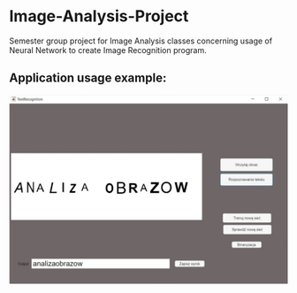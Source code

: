 # Image-Analysis-Project
Semester group project for Image Analysis classes concerning usage of Neural Network to create Image Recognition program.

## Application usage example: 
![Screenshot](screen.png)
